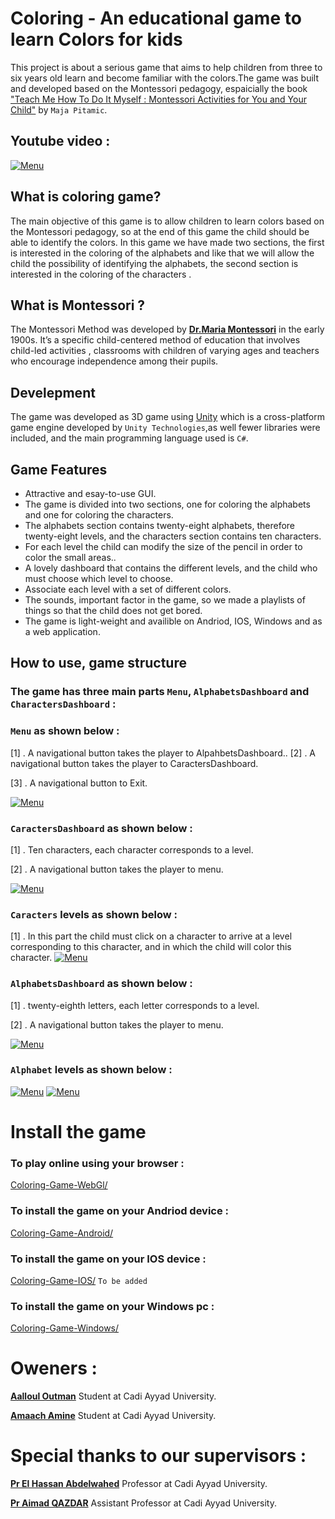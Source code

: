 # Coloring - An educational game to learn Colors for kids
This project is about a serious game that aims to help children from three to six years old learn and become familiar with the colors.The game was built and developed based on the Montessori pedagogy, espaicially the book ["Teach Me How To Do It Myself : Montessori Activities for You and Your Child"](https://www.amazon.com/Teach-Me-Myself-Montessori-Activities/dp/0764127896) by `Maja Pitamic`.

## Youtube video :

[![Menu](https://github.com/OtmanAalloul/Coloring-Game/blob/master/ScreenShots/Capture.PNG?raw=true)](https://www.youtube.com/watch?v=gMbR3Dm2KfU&t=10s)


## What is coloring game?
The main objective of this game is to allow children to learn colors based on the Montessori pedagogy, so at the end of this game the child should be able to identify the colors.
In this game we have made two sections, the first is interested in the coloring of the alphabets and like that we will allow the child the possibility of identifying the alphabets, the second section is interested in the coloring of the characters .


## What is Montessori ?
The Montessori Method was developed by **[Dr.Maria Montessori](https://en.wikipedia.org/wiki/Maria_Montessori)** in the early 1900s. It’s a specific child-centered method of education that involves child-led activities , classrooms with children of varying ages and teachers who encourage independence among their pupils.

## Develepment
The game was developed as 3D game using [Unity](https://en.wikipedia.org/wiki/Unity_(game_engine)) which is a cross-platform game engine developed by `Unity Technologies`,as well fewer libraries were included, and the main programming language used is `C#`.

## Game Features
- Attractive and esay-to-use GUI.
- The game is divided into two sections, one for coloring the alphabets and one for coloring the characters.
- The alphabets section contains twenty-eight alphabets, therefore twenty-eight levels, and the characters section contains ten characters.
- For each level the child can modify the size of the pencil in order to color the small areas..
- A lovely dashboard that contains the different levels, and the child who must choose which level to choose.
- Associate each level with a set of different colors.
- The sounds, important factor in the game, so we made a playlists of things so that the child does not get bored.
- The game is light-weight and availible on Andriod, IOS, Windows and as a web application.

## How to use, game structure

### The game has three main parts `Menu`, `AlphabetsDashboard` and `CharactersDashboard` :

### `Menu` as shown below :


[1] . A navigational button takes the player to AlpahbetsDashboard.. [2] . A navigational button takes the player to CaractersDashboard.

[3] . A navigational button to Exit.

[![Menu](https://github.com/OtmanAalloul/Coloring-Game/blob/master/ScreenShots/Menu.PNG?raw=true)](https://github.com/OtmanAalloul/Coloring-Game/blob/master/ScreenShots/Menu.PNG)

### `CaractersDashboard` as shown below :

[1] . Ten characters, each character corresponds to a level.

[2] . A navigational button takes the player to menu.

[![Menu](https://github.com/OtmanAalloul/Coloring-Game/blob/master/ScreenShots/MenuCaracters.PNG?raw=true)](https://github.com/OtmanAalloul/Coloring-Game/blob/master/ScreenShots/MenuCaracters.PNG)


### `Caracters` levels as shown below :

[1] . In this part the child must click on a character to arrive at a level corresponding to this character, and in which the child will color this character.
[![Menu](https://github.com/OtmanAalloul/Coloring-Game/blob/master/ScreenShots/PlayLevelCaracters.PNG?raw=true)](https://github.com/OtmanAalloul/Coloring-Game/blob/master/ScreenShots/PlayLevelCaracters.PNG)

### `AlphabetsDashboard` as shown below :

[1] . twenty-eighth letters, each letter corresponds to a level.

[2] . A navigational button takes the player to menu.

[![Menu](https://github.com/OtmanAalloul/Coloring-Game/blob/master/ScreenShots/MenuAlphabets.PNG?raw=true)](https://github.com/OtmanAalloul/Coloring-Game/blob/master/ScreenShots/MenuAlphabets.PNG)

### `Alphabet` levels as shown below :
[![Menu](https://github.com/OtmanAalloul/Coloring-Game/blob/master/ScreenShots/PlayLevelAlphabets.PNG?raw=true)](https://github.com/OtmanAalloul/Coloring-Game/blob/master/ScreenShots/PlayLevelAlphabets.PNG)
[![Menu](https://github.com/OtmanAalloul/Coloring-Game/blob/master/ScreenShots/PlayLevelAlphabets01.PNG?raw=true)](https://github.com/OtmanAalloul/Coloring-Game/blob/master/ScreenShots/PlayLevelAlphabets01.PNG)

# Install the game 

### To play online using your browser : 

[Coloring-Game-WebGl/](https://otmanaalloul.github.io/Coloring-Game/)

### To install the game on your Andriod device : 

[Coloring-Game-Android/](https://github.com/OtmanAalloul/Coloring-Game-Android)

### To install the game on your IOS device : 

[Coloring-Game-IOS/](https://github.com/amine-amaach/ArabicAlphabet/) `To be added`

### To install the game on your Windows pc : 

[Coloring-Game-Windows/](https://github.com/OtmanAalloul/Coloring-Game-Windows)

# Oweners :

**[Aalloul Outman](https://www.linkedin.com/in/outmane-aalloul-39860814b/)** Student at Cadi Ayyad University. 


**[Amaach Amine](https://www.linkedin.com/in/amine-amaach/)** Student at Cadi Ayyad University.

# Special thanks to our supervisors :

**[Pr El Hassan Abdelwahed](https://www.linkedin.com/in/el-hassan-abdelwahed-88403320/)** Professor at Cadi Ayyad University.


**[Pr Aimad QAZDAR](https://www.linkedin.com/in/aimad-qazdar-2957181a/)** Assistant Professor at Cadi Ayyad University.
